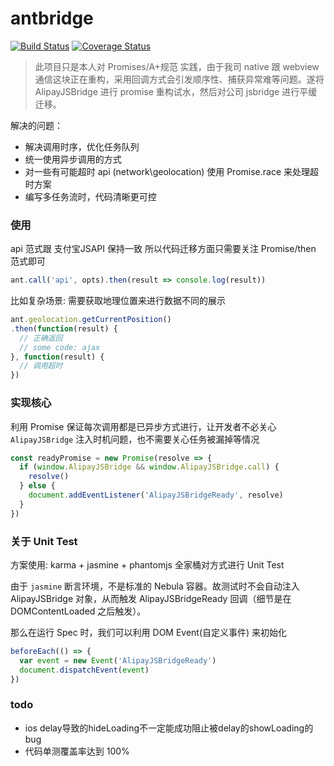 # antbridge

[![Build Status](https://img.shields.io/circleci/project/jschyz/antbridge/master.svg)](https://circleci.com/gh/jschyz/antbridge/tree/master)
[![Coverage Status](https://img.shields.io/codecov/c/github/jschyz/antbridge/master.svg)](https://codecov.io/github/jschyz/antbridge?branch=master)

> 此项目只是本人对 Promises/A+规范 实践，由于我司 native 跟 webview 通信这块正在重构，采用回调方式会引发顺序性、捕获异常难等问题。遂将 AlipayJSBridge 进行 promise 重构试水，然后对公司 jsbridge 进行平缓迁移。

解决的问题：

- 解决调用时序，优化任务队列
- 统一使用异步调用的方式
- 对一些有可能超时 api (network\geolocation) 使用 Promise.race 来处理超时方案
- 编写多任务流时，代码清晰更可控

### 使用

api 范式跟 支付宝JSAPI 保持一致
所以代码迁移方面只需要关注 Promise/then 范式即可

```javascript
ant.call('api', opts).then(result => console.log(result))
```

比如复杂场景:
需要获取地理位置来进行数据不同的展示

```javascript
ant.geolocation.getCurrentPosition()
.then(function(result) {
  // 正确返回
  // some code: ajax
}, function(result) {
  // 调用超时
})
```

### 实现核心

利用 Promise 保证每次调用都是已异步方式进行，让开发者不必关心 `AlipayJSBridge` 注入时机问题，也不需要关心任务被漏掉等情况

``` javascript
const readyPromise = new Promise(resolve => {
  if (window.AlipayJSBridge && window.AlipayJSBridge.call) {
    resolve()
  } else {
    document.addEventListener('AlipayJSBridgeReady', resolve)
  }
})
```

### 关于 Unit Test

方案使用: karma + jasmine + phantomjs 全家桶对方式进行 Unit Test

由于 `jasmine` 断言环境，不是标准的 Nebula 容器。故测试时不会自动注入 AlipayJSBridge 对象，从而触发 AlipayJSBridgeReady 回调（细节是在 DOMContentLoaded 之后触发）。

那么在运行 Spec 时，我们可以利用 DOM Event(自定义事件) 来初始化

``` javascript
beforeEach(() => {
  var event = new Event('AlipayJSBridgeReady')
  document.dispatchEvent(event)
})
```

### todo

- ios delay导致的hideLoading不一定能成功阻止被delay的showLoading的bug
- 代码单测覆盖率达到 100%
